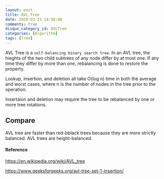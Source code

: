 ```yaml
---
layout: post
title: AVL Tree
date: 2020-03-23 14:50:00
comments: true
disqus_category_id: AVLTree
categories: [Algorithm]
tags: [Tree]
---
```


AVL Tree is a `self-balancing binary search tree`. In an AVL tree, the hieghts of the two child subtrees of any node differ by at most one. If any time they differ by more than one, rebalancing is done to restore the property.

Lookup, insertion, and deletion all take O(log n) time in both the average and worst cases, where n is the number of nodes in the tree prior to the operation.

Insertaion and deletion may require the tree to be rebalanced by one or more tree rotations.

## Compare

AVL tree are faster than red-bblack trees because they are more strictly balanced. AVL trees are height-balanced.

#### Reference

https://en.wikipedia.org/wiki/AVL_tree

https://www.geeksforgeeks.org/avl-tree-set-1-insertion/